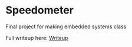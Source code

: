 # Speedometer
Final project for making embedded systems class

Full writeup here: [Writeup](https://docs.google.com/document/d/109DSdpyeatzIQhBNKiA3-9CKmaPMa92WJZnKbnY6Lws/edit?usp=sharing "Speedometer Project Overview")

